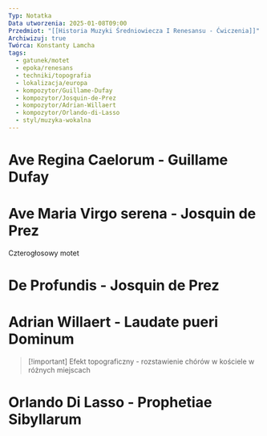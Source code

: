```yaml
---
Typ: Notatka
Data utworzenia: 2025-01-08T09:00
Przedmiot: "[[Historia Muzyki Średniowiecza I Renesansu - Ćwiczenia]]"
Archiwizuj: true
Twórca: Konstanty Lamcha
tags:
  - gatunek/motet
  - epoka/renesans
  - techniki/topografia
  - lokalizacja/europa
  - kompozytor/Guillame-Dufay
  - kompozytor/Josquin-de-Prez
  - kompozytor/Adrian-Willaert
  - kompozytor/Orlando-di-Lasso
  - styl/muzyka-wokalna
---
```

# Ave Regina Caelorum - Guillame Dufay

# Ave Maria Virgo serena - Josquin de Prez

Czterogłosowy motet

# De Profundis - Josquin de Prez

# Adrian Willaert - Laudate pueri Dominum

> [!important] Efekt topograficzny - rozstawienie chórów w kościele w różnych miejscach

# Orlando Di Lasso - Prophetiae Sibyllarum